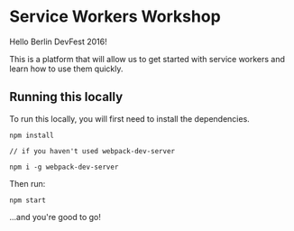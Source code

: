 # Service Workers Workshop

Hello Berlin DevFest 2016!

This is a platform that will allow us to get started with service workers and learn how to use them quickly.

## Running this locally

To run this locally, you will first need to install the dependencies.

```
npm install

// if you haven't used webpack-dev-server

npm i -g webpack-dev-server
```

Then run:

```
npm start
```

...and you're good to go!
